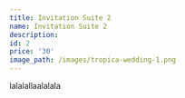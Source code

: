 ```yaml
---
title: Invitation Suite 2
name: Invitation Suite 2
description:
id: 2
price: '30'
image_path: /images/tropica-wedding-1.png
---
```



lalalallaalalala